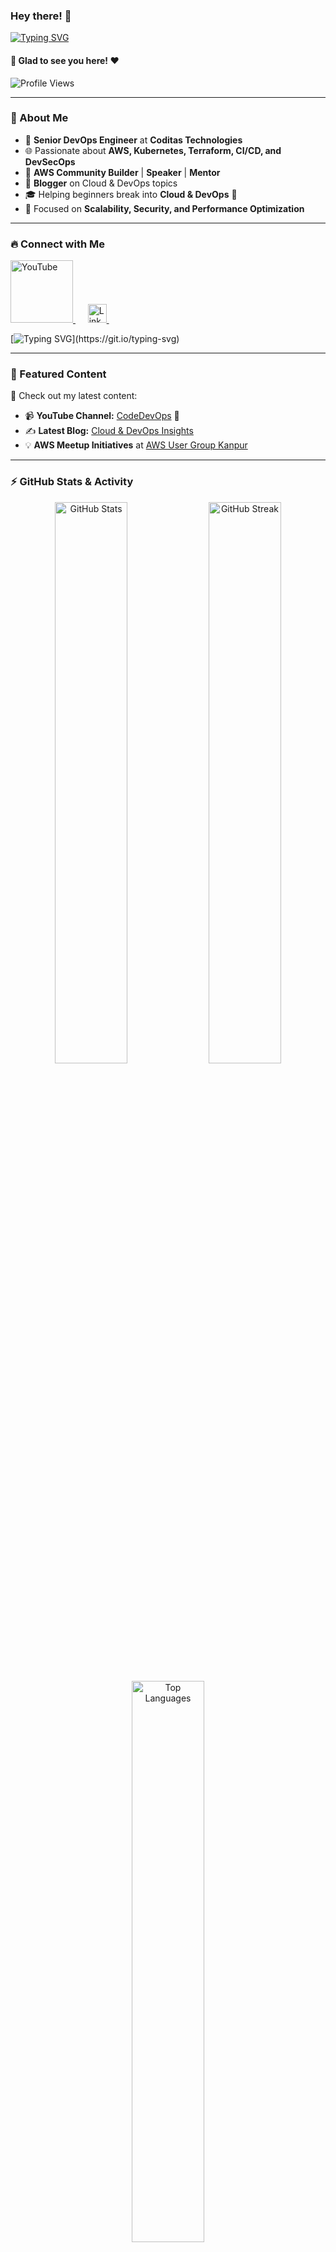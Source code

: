 ### Hey there! 👋

[![Typing SVG](https://readme-typing-svg.herokuapp.com?color=%2336BCF7&lines=Welcome+to+my+GitHub!;I+am+Ravindra+Singh!;Senior+DevOps+Engineer)](https://git.io/typing-svg)

#### 🚀 Glad to see you here! ❤️

<p align="left">
  <img src="https://komarev.com/ghpvc/?username=ravindrasinghh&label=Profile+Views&color=blue&style=plastic" alt="Profile Views" />
</p>

---

### 📌 About Me
- 🏢 **Senior DevOps Engineer** at **Coditas Technologies**
- 🌐 Passionate about **AWS, Kubernetes, Terraform, CI/CD, and DevSecOps**
- 🎤 **AWS Community Builder** | **Speaker** | **Mentor**
- 📖 **Blogger** on Cloud & DevOps topics
- 🎓 Helping beginners break into **Cloud & DevOps** 🚀
- 🎯 Focused on **Scalability, Security, and Performance Optimization**

---

### 🔥 Connect with Me

<a href="https://www.youtube.com/@codedevops">
  <img alt="YouTube" width="100px" src="https://upload.wikimedia.org/wikipedia/commons/e/ef/Youtube_logo.png" />
</a>
&nbsp;&nbsp;&nbsp;&nbsp;
<a href="https://www.linkedin.com/in/ravindra-singh-364211138/">
  <img alt="LinkedIn" width="30px" src="https://cdn-icons-png.flaticon.com/512/174/174857.png" />
</a>
&nbsp;&nbsp;&nbsp;&nbsp;

[![Typing SVG](https://readme-typing-svg.herokuapp.com?color=%2336BCF7&lines=Let's+Connect!)](https://git.io/typing-svg)

---

### 📢 Featured Content
🚀 Check out my latest content:
- 📹 **YouTube Channel:** [CodeDevOps](https://www.youtube.com/@codedevops) 🎥
- ✍ **Latest Blog:** [Cloud & DevOps Insights](https://ravindrasinghh.github.io/)
- 💡 **AWS Meetup Initiatives** at [AWS User Group Kanpur](https://www.meetup.com/aws-user-group-kanpur/)

---

### ⚡ GitHub Stats & Activity

<p align="center">
  <img src="https://github-readme-stats.vercel.app/api?username=ravindrasinghh&show_icons=true&theme=radical&count_private=true" width="48%" alt="GitHub Stats"/>
  <img src="https://github-readme-streak-stats.herokuapp.com/?user=ravindrasinghh&theme=radical" width="48%" alt="GitHub Streak"/>
</p>

<p align="center">
  <img src="https://github-readme-stats.vercel.app/api/top-langs/?username=ravindrasinghh&layout=compact&theme=radical" width="48%" alt="Top Languages"/>
</p>

---

### 🚀 Tech Stack

**DevOps & Cloud:**
![AWS](https://img.shields.io/badge/AWS-232F3E?style=flat&logo=amazonaws&logoColor=white)
![Kubernetes](https://img.shields.io/badge/Kubernetes-326CE5?style=flat&logo=kubernetes&logoColor=white)
![Docker](https://img.shields.io/badge/Docker-2496ED?style=flat&logo=docker&logoColor=white)
![Terraform](https://img.shields.io/badge/Terraform-7B42BC?style=flat&logo=terraform&logoColor=white)
![ArgoCD](https://img.shields.io/badge/ArgoCD-EF5B25?style=flat&logo=argo&logoColor=white)

**CI/CD & Automation:**
![GitHub Actions](https://img.shields.io/badge/GitHub_Actions-2088FF?style=flat&logo=github-actions&logoColor=white)
![Jenkins](https://img.shields.io/badge/Jenkins-D24939?style=flat&logo=jenkins&logoColor=white)
![Ansible](https://img.shields.io/badge/Ansible-EE0000?style=flat&logo=ansible&logoColor=white)

---

### 🌟 Support & Collaboration

If you find my work useful, consider **starring** ⭐ my repositories! 🚀

💬 **Let's collaborate and build amazing cloud-native solutions together!**
